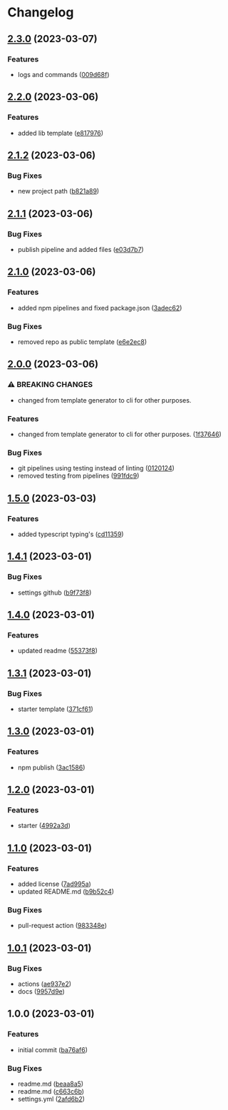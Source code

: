 # Changelog

## [2.3.0](https://github.com/dworac/cli/compare/v2.2.0...v2.3.0) (2023-03-07)


### Features

* logs and commands ([009d68f](https://github.com/dworac/cli/commit/009d68fb10b1b190a323d41558f927f6805793fb))

## [2.2.0](https://github.com/dworac/cli/compare/v2.1.2...v2.2.0) (2023-03-06)


### Features

* added lib template ([e817976](https://github.com/dworac/cli/commit/e817976fca8fdb20139b50215761bc80a8e02b09))

## [2.1.2](https://github.com/dworac/cli/compare/v2.1.1...v2.1.2) (2023-03-06)


### Bug Fixes

* new project path ([b821a89](https://github.com/dworac/cli/commit/b821a899545c036da63896fcb328e316b293b49a))

## [2.1.1](https://github.com/dworac/cli/compare/v2.1.0...v2.1.1) (2023-03-06)


### Bug Fixes

* publish pipeline and added files ([e03d7b7](https://github.com/dworac/cli/commit/e03d7b760db9f428e833fdc1506cd0464f670c4d))

## [2.1.0](https://github.com/dworac/cli/compare/v2.0.0...v2.1.0) (2023-03-06)


### Features

* added npm pipelines and fixed package.json ([3adec62](https://github.com/dworac/cli/commit/3adec62624c4c95c859662f6595f947bbbc92932))


### Bug Fixes

* removed repo as public template ([e6e2ec8](https://github.com/dworac/cli/commit/e6e2ec8775fdcf101209d84e4b6948dc3f84f933))

## [2.0.0](https://github.com/dworac/typescript-starter/compare/v1.5.0...v2.0.0) (2023-03-06)


### ⚠ BREAKING CHANGES

* changed from template generator to cli for other purposes.

### Features

* changed from template generator to cli for other purposes. ([1f37646](https://github.com/dworac/typescript-starter/commit/1f376468349ca847eed34803af008596fa07c4d8))


### Bug Fixes

* git pipelines using testing instead of linting ([0120124](https://github.com/dworac/typescript-starter/commit/01201240caeb526e2f54899ca742bb4e3d157bef))
* removed testing from pipelines ([991fdc9](https://github.com/dworac/typescript-starter/commit/991fdc9f34648967f8200c5b133175928c2a4599))

## [1.5.0](https://github.com/dworac/typescript-starter/compare/v1.4.1...v1.5.0) (2023-03-03)


### Features

* added typescript typing's ([cd11359](https://github.com/dworac/typescript-starter/commit/cd11359b9560fd5ff07890719ad0b87d61fdb5fa))

## [1.4.1](https://github.com/dworac/typescript-starter/compare/v1.4.0...v1.4.1) (2023-03-01)


### Bug Fixes

* settings github ([b9f73f8](https://github.com/dworac/typescript-starter/commit/b9f73f80dbba92ada9c281c84ab362553a1a9a82))

## [1.4.0](https://github.com/dworac/typescript-starter/compare/v1.3.1...v1.4.0) (2023-03-01)


### Features

* updated readme ([55373f8](https://github.com/dworac/typescript-starter/commit/55373f8f3d09d91b541decfd6e48c0fadfb3ebf3))

## [1.3.1](https://github.com/dworac/typescript-starter/compare/v1.3.0...v1.3.1) (2023-03-01)


### Bug Fixes

* starter template ([371cf61](https://github.com/dworac/typescript-starter/commit/371cf6109cbbff7acca36ba9a71e35c6b3dddb66))

## [1.3.0](https://github.com/dworac/typescript-starter/compare/v1.2.0...v1.3.0) (2023-03-01)


### Features

* npm publish ([3ac1586](https://github.com/dworac/typescript-starter/commit/3ac15863788f1610a0b5c93dee16edf116c7f735))

## [1.2.0](https://github.com/dworac/typescript-starter/compare/v1.1.0...v1.2.0) (2023-03-01)


### Features

* starter ([4992a3d](https://github.com/dworac/typescript-starter/commit/4992a3dba0e13be3098ef4caca4534d5cbea10bf))

## [1.1.0](https://github.com/dworac/typescript-starter/compare/v1.0.1...v1.1.0) (2023-03-01)


### Features

* added license ([7ad995a](https://github.com/dworac/typescript-starter/commit/7ad995a9a444d9c07d9813bf2418126851bbc93f))
* updated README.md ([b9b52c4](https://github.com/dworac/typescript-starter/commit/b9b52c45a81ac63bdf1626de1ea8392d4522b908))


### Bug Fixes

* pull-request action ([983348e](https://github.com/dworac/typescript-starter/commit/983348ef7743ace052f26bb3a65ac735fb301f80))

## [1.0.1](https://github.com/dworac/typescript-starter/compare/v1.0.0...v1.0.1) (2023-03-01)


### Bug Fixes

* actions ([ae937e2](https://github.com/dworac/typescript-starter/commit/ae937e20c7ba851d511d37391ab362cea5319d9a))
* docs ([9957d9e](https://github.com/dworac/typescript-starter/commit/9957d9ebbe9ed2c4ac06647004b5a8b6ee0bde12))

## 1.0.0 (2023-03-01)


### Features

* initial commit ([ba76af6](https://github.com/dworac/typescript-starter/commit/ba76af6e82a93943e8959062494354af36e6e10a))


### Bug Fixes

* readme.md ([beaa8a5](https://github.com/dworac/typescript-starter/commit/beaa8a52eb28a4c038b6d73e8c034f3291060499))
* readme.md ([c663c6b](https://github.com/dworac/typescript-starter/commit/c663c6b83e35bc6f8ac3ac3aa23110654b71501f))
* settings.yml ([2afd6b2](https://github.com/dworac/typescript-starter/commit/2afd6b2d5e96073c9b37928efbcf11ce413b859f))
